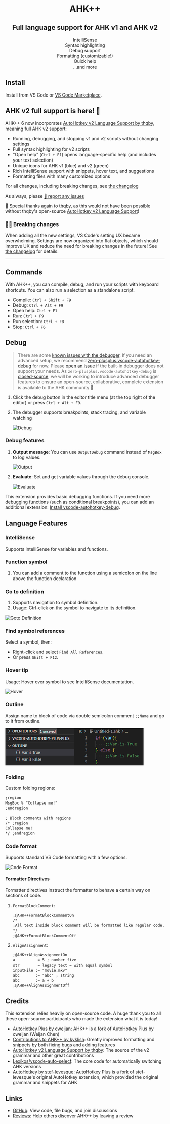 <div align="center">
    <h1>AHK++</h1>
    <h2>Full language support for AHK v1 and AHK v2</h2>
    <div>IntelliSense</div>
    <div>Syntax highlighting</div>
    <div>Debug support</div>
    <div>Formatting (customizable!)</div>
    <div>Quick help</div>
    <div>...and more</div>
</div>

## Install

Install from VS Code or [VS Code Marketplace](https://marketplace.visualstudio.com/items?itemName=mark-wiemer.vscode-autohotkey-plus-plus).

## AHK v2 full support is here! 🥂

AHK++ 6 now incorporates [AutoHotkey v2 Language Support by thqby](https://marketplace.visualstudio.com/items?itemName=thqby.vscode-autohotkey2-lsp), meaning full AHK v2 support:

-   Running, debugging, and stopping v1 and v2 scripts without changing settings
-   Full syntax highlighting for v2 scripts
-   "Open help" (`Ctrl + F1`) opens language-specific help (and includes your text selection)
-   Unique icons for AHK v1 (blue) and v2 (green)
-   Rich IntelliSense support with snippets, hover text, and suggestions
-   Formatting files with many customized options

For all changes, including breaking changes, see [the changelog](./Changelog.md)

As always, please [🐛 report any issues](https://github.com/mark-wiemer-org/ahkpp/issues/new/choose)

💚 Special thanks again to [thqby](https://github.com/thqby), as this would not have been possible without thqby's open-source [AutoHotkey v2 Language Support](https://marketplace.visualstudio.com/items?itemName=thqby.vscode-autohotkey2-lsp)!

### ⛓️‍💥 Breaking changes

When adding all the new settings, VS Code's setting UX became overwhelming. Settings are now organized into flat objects, which should improve UX and reduce the need for breaking changes in the future! See [the changelog](./Changelog.md) for details.

---

## Commands

With AHK++, you can compile, debug, and run your scripts with keyboard shortcuts. You can also run a selection as a standalone script.

-   Compile: `Ctrl + Shift + F9`
-   Debug: `Ctrl + Alt + F9`
-   Open help: `Ctrl + F1`
-   Run: `Ctrl + F9`
-   Run selection: `Ctrl + F8`
-   Stop: `Ctrl + F6`

## Debug

> There are some [known issues with the debugger](https://github.com/mark-wiemer-org/ahkpp/issues?q=is%3Aopen+is%3Aissue+label%3Adebugger). If you need an advanced setup, we recommend [zero-plusplus.vscode-autohotkey-debug](https://marketplace.visualstudio.com/items?itemName=zero-plusplus.vscode-autohotkey-debug) for now. Please [open an issue](https://github.com/mark-wiemer-org/ahkpp/issues/new/choose) if the built-in debugger does not support your needs. As `zero-plusplus.vscode-autohotkey-debug` is [closed-source](https://github.com/zero-plusplus/vscode-autohotkey-debug/discussions/332), we will be working to introduce advanced debugger features to ensure an open-source, collaborative, complete extension is available to the AHK community 🙂

1. Click the debug button in the editor title menu (at the top right of the editor) or press `Ctrl + Alt + F9`.
2. The debugger supports breakpoints, stack tracing, and variable watching

    ![Debug](image/debug.gif)

### Debug features

1. **Output message**: You can use `OutputDebug` command instead of `MsgBox` to log values.

    ![Output](image/output.jpg)

2. **Evaluate**: Set and get variable values through the debug console.

    ![Evaluate](image/evalute.jpg)

This extension provides basic debugging functions. If you need more debugging functions (such as conditional breakpoints), you can add an additional extension: [Install vscode-autohotkey-debug](https://marketplace.visualstudio.com/items?itemName=zero-plusplus.vscode-autohotkey-debug).

## Language Features

### IntelliSense

Supports IntelliSense for variables and functions.

### Function symbol

1. You can add a comment to the function using a semicolon on the line above the function declaration

### Go to definition

1. Supports navigation to symbol definition.
2. Usage: Ctrl-click on the symbol to navigate to its definition.

![Goto Definition](image/gotoDefinition.jpg)

### Find symbol references

Select a symbol, then:

-   Right-click and select `Find All References`.
-   Or press `Shift + F12`.

### Hover tip

Usage: Hover over symbol to see IntelliSense documentation.

![Hover](image/hover.png)

### Outline

Assign name to block of code via double semicolon comment `;;Name` and go to it from outline.

![Block Name](image/blockName.png)

### Folding

Custom folding regions:

```autohotkey
;region
MsgBox % "Collapse me!"
;endregion

; Block comments with regions
/* ;region
Collapse me!
*/ ;endregion
```

### Code format

Supports standard VS Code formatting with a few options.

![Code Format](image/codeFormat.jpg)

#### Formatter Directives

Formatter directives instruct the formatter to behave a certain way on sections of code.

1. `FormatBlockComment`:

    ```autohotkey
    ;@AHK++FormatBlockCommentOn
    /*
    ;All text inside block comment will be formatted like regular code.
    */
    ;@AHK++FormatBlockCommentOff
    ```

2. `AlignAssignment`:

    ```autohotkey
    ;@AHK++AlignAssignmentOn
    a          = 5 ; number five
    str        = legacy text = with equal symbol
    inputFile := "movie.mkv"
    abc       := "abc" ; string
    abc       := a + b
    ;@AHK++AlignAssignmentOff
    ```

## Credits

This extension relies heavily on open-source code. A huge thank you to all these open-source participants who made the extension what it is today!

-   [AutoHotkey Plus by cweijan](https://marketplace.visualstudio.com/items?itemName=cweijan.vscode-autohotkey-plus): AHK++ is a fork of AutoHotkey Plus by cweijan (Weijan Chen)
-   [Contributions to AHK++ by kyklish](https://github.com/mark-wiemer-org/ahkpp/commits/main?author=kyklish): Greatly improved formatting and snippets by both fixing bugs and adding features
-   [AutoHotkey v2 Language Support by thqby](https://marketplace.visualstudio.com/items?itemName=thqby.vscode-autohotkey2-lsp): The source of the v2 grammar and other great contributions
-   [Lexikos/vscode-auto-select](https://github.com/Lexikos/vscode-auto-select): The core code for automatically switching AHK versions
-   [AutoHotkey by stef-levesque](https://marketplace.visualstudio.com/items?itemName=slevesque.vscode-autohotkey): AutoHotkey Plus is a fork of stef-levesque's original AutoHotkey extension, which provided the original grammar and snippets for AHK

## Links

-   [GitHub](https://github.com/mark-wiemer-org/ahkpp): View code, file bugs, and join discussions
-   [Reviews](https://marketplace.visualstudio.com/items?itemName=mark-wiemer.vscode-autohotkey-plus-plus&ssr=false#review-details): Help others discover AHK++ by leaving a review
